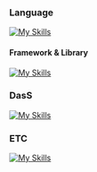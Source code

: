


### Language
[![My Skills](https://skillicons.dev/icons?i=ts,js,html,css)](https://skillicons.dev)
#### Framework & Library
[![My Skills](https://skillicons.dev/icons?i=next,react,redux,tailwind,styledcomponents)](https://skillicons.dev)

### DasS
[![My Skills](https://skillicons.dev/icons?i=aws,supabase,firebase)](https://skillicons.dev)

### ETC
[![My Skills](https://skillicons.dev/icons?i=notion,figma,notion)](https://skillicons.dev)
